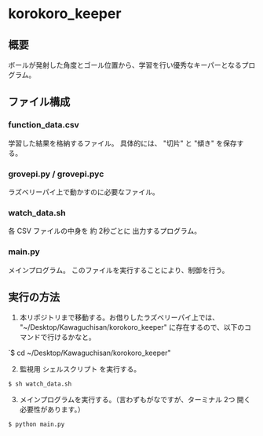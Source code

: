 # korokoro_keeper

## 概要

ボールが発射した角度とゴール位置から、学習を行い優秀なキーパーとなるプログラム。

## ファイル構成

### function_data.csv

学習した結果を格納するファイル。
具体的には、 "切片" と "傾き" を保存する。

### grovepi.py / grovepi.pyc

ラズベリーパイ上で動かすのに必要なファイル。

### watch_data.sh

各 CSV ファイルの中身を 約 2秒ごとに 出力するプログラム。

### main.py

メインプログラム。
このファイルを実行することにより、制御を行う。

## 実行の方法

1. 本リポジトリまで移動する。お借りしたラズベリーパイ上では、 "~/Desktop/Kawaguchisan/korokoro_keeper" に存在するので、以下のコマンドで行けるかなと。

`$ cd ~/Desktop/Kawaguchisan/korokoro_keeper"

2. 監視用 シェルスクリプト を実行する。

`$ sh watch_data.sh`

3. メインプログラムを実行する。（言わずもがなですが、ターミナル 2つ 開く必要性があります。）

`$ python main.py`
